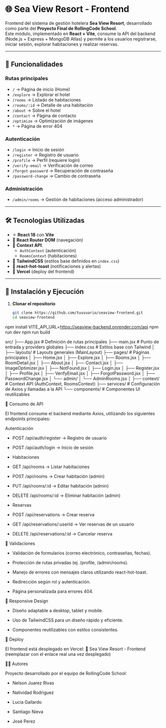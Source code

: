 # 🌐 Sea View Resort - Frontend

Frontend del sistema de gestión hotelera **Sea View Resort**, desarrollado como parte del **Proyecto Final de RollingCode School**.  
Este módulo, implementado en **React + Vite**, consume la API del backend (Node.js + Express + MongoDB Atlas) y permite a los usuarios registrarse, iniciar sesión, explorar habitaciones y realizar reservas.  

---

## 📌 Funcionalidades

### Rutas principales
- `/` → Página de inicio (Home)
- `/explore` → Explorar el hotel
- `/rooms` → Listado de habitaciones
- `/rooms/:id` → Detalle de una habitación
- `/about` → Sobre el hotel
- `/contact` → Página de contacto
- `/optimize` → Optimización de imágenes
- `*` → Página de error 404

### Autenticación
- `/login` → Inicio de sesión
- `/register` → Registro de usuario
- `/profile` → Perfil (requiere login)
- `/verify-email` → Verificación de correo
- `/forgot-password` → Recuperación de contraseña
- `/password-change` → Cambio de contraseña

### Administración
- `/admin/rooms` → Gestión de habitaciones (acceso administrador)

---

## 🛠️ Tecnologías Utilizadas

- ⚛️ **React 18** con **Vite**
- 🧭 **React Router DOM** (navegación)
- 🔑 **Context API**:
  - `AuthContext` (autenticación)
  - `RoomsContext` (habitaciones)
- 🎨 **TailwindCSS** (estilos base definidos en `index.css`)
- 🔔 **react-hot-toast** (notificaciones y alertas)
- 🚀 **Vercel** (deploy del frontend)

---

## 🚀 Instalación y Ejecución

1. **Clonar el repositorio**
   ```bash
   git clone https://github.com/tuusuario/seaview-frontend.git
   cd seaview-frontend

npm install
VITE_API_URL=https://seaview-backend.onrender.com/api
npm run dev
npm run build

src/
├── App.jsx              # Definición de rutas principales
├── main.jsx             # Punto de entrada y providers globales
├── index.css            # Estilos base con Tailwind
│
├── layouts/             # Layouts generales (MainLayout)
├── pages/               # Páginas principales
│   ├── Home.jsx
│   ├── Explore.jsx
│   ├── Rooms.jsx
│   ├── RoomDetail.jsx
│   ├── About.jsx
│   ├── Contact.jsx
│   ├── ImageOptimizer.jsx
│   ├── NotFound.jsx
│   ├── Login.jsx
│   ├── Register.jsx
│   ├── Profile.jsx
│   ├── VerifyEmail.jsx
│   ├── ForgotPassword.jsx
│   ├── PasswordChange.jsx
│   └── admin/
│       └── AdminRooms.jsx
│
├── context/             # Context API (AuthContext, RoomsContext)
├── services/            # Configuración de Axios y llamadas a la API
└── components/          # Componentes UI reutilizables

📡 Consumo de API

El frontend consume el backend mediante Axios, utilizando los siguientes endpoints principales:

Autenticación

- POST /api/auth/register → Registro de usuario

- POST /api/auth/login → Inicio de sesión

- Habitaciones

- GET /api/rooms → Listar habitaciones

- POST /api/rooms → Crear habitación (admin)

- PUT /api/rooms/:id → Editar habitación (admin)

- DELETE /api/rooms/:id → Eliminar habitación (admin)

- Reservas

- POST /api/reservations → Crear reserva

- GET /api/reservations/:userId → Ver reservas de un usuario

- DELETE /api/reservations/:id → Cancelar reserva

🧪 Validaciones

- Validación de formularios (correo electrónico, contraseñas, fechas).

- Protección de rutas privadas (ej. /profile, /admin/rooms).

- Manejo de errores con mensajes claros utilizando react-hot-toast.

- Redirección según rol y autenticación.

- Página personalizada para errores 404.

📱 Responsive Design

- Diseño adaptable a desktop, tablet y mobile.

- Uso de TailwindCSS para un diseño rápido y eficiente.

- Componentes reutilizables con estilos consistentes.

🚀 Deploy

El frontend está desplegado en Vercel:
🔗 Sea View Resort - Frontend
 (reemplazar con el enlace real una vez desplegado)

👨‍💻 Autores

Proyecto desarrollado por el equipo de RollingCode School:

- Nelson Juarez Rivas

- Natividad Rodriguez

- Lucia Gallardo

- Santiago Nieva

- José Perez